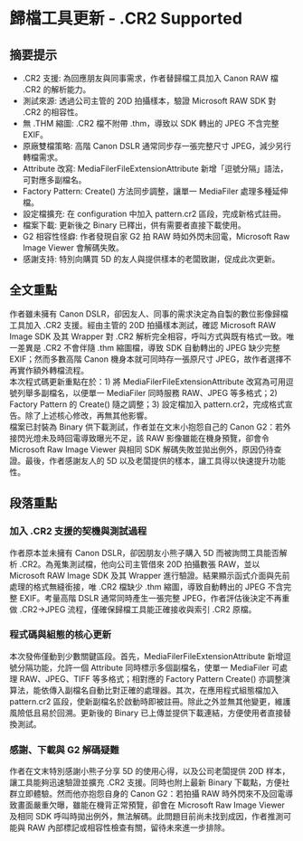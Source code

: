 # 歸檔工具更新 - .CR2 Supported

## 摘要提示
- .CR2 支援: 為回應朋友與同事需求，作者替歸檔工具加入 Canon RAW 檔 .CR2 的解析能力。
- 測試來源: 透過公司主管的 20D 拍攝樣本，驗證 Microsoft RAW SDK 對 .CR2 的相容性。
- 無 .THM 縮圖: .CR2 檔不附帶 .thm，導致以 SDK 轉出的 JPEG 不含完整 EXIF。
- 原廠雙檔策略: 高階 Canon DSLR 通常同步存一張完整尺寸 JPEG，減少另行轉檔需求。
- Attribute 改寫: MediaFilerFileExtensionAttribute 新增「逗號分隔」語法，可對應多副檔名。
- Factory Pattern: Create() 方法同步調整，讓單一 MediaFiler 處理多種延伸檔。
- 設定檔擴充: 在 configuration 中加入 pattern.cr2 區段，完成新格式註冊。
- 檔案下載: 更新後之 Binary 已釋出，供有需要者直接下載使用。
- G2 相容性怪癖: 作者發現自家 G2 拍 RAW 時如外閃未回電，Microsoft Raw Image Viewer 會解碼失敗。
- 感謝支持: 特別向購買 5D 的友人與提供樣本的老闆致謝，促成此次更新。

## 全文重點
作者雖未擁有 Canon DSLR，卻因友人、同事的需求決定為自製的數位影像歸檔工具加入 .CR2 支援。經由主管的 20D 拍攝樣本測試，確認 Microsoft RAW Image SDK 及其 Wrapper 對 .CR2 解析完全相容，呼叫方式與既有格式一致。唯一差異是 .CR2 不會伴隨 .thm 縮圖檔，導致 SDK 自動轉出的 JPEG 缺少完整 EXIF；然而多數高階 Canon 機身本就可同時存一張原尺寸 JPEG，故作者選擇不再實作額外轉檔流程。  
本次程式碼更新重點在於：1) 將 MediaFilerFileExtensionAttribute 改寫為可用逗號列舉多副檔名，以便單一 MediaFiler 同時服務 RAW、JPEG 等多格式；2) Factory Pattern 的 Create() 隨之調整；3) 設定檔加入 pattern.cr2，完成格式宣告。除了上述核心修改，再無其他影響。  
檔案已封裝為 Binary 供下載測試，作者並在文末小抱怨自己的 Canon G2：若外接閃光燈未及時回電導致曝光不足，該 RAW 影像雖能在機身預覽，卻會令 Microsoft Raw Image Viewer 與相同 SDK 解碼失敗並拋出例外，原因仍待查證。最後，作者感謝友人的 5D 以及老闆提供的樣本，讓工具得以快速提升功能性。

## 段落重點
### 加入 .CR2 支援的契機與測試過程
作者原本並未擁有 Canon DSLR，卻因朋友小熊子購入 5D 而被詢問工具能否解析 .CR2。為蒐集測試檔，他向公司主管借來 20D 拍攝數張 RAW，並以 Microsoft RAW Image SDK 及其 Wrapper 進行驗證。結果顯示函式介面與先前處理的格式無縫銜接，唯 .CR2 檔缺少 .thm 縮圖，導致自動轉出的 JPEG 不含完整 EXIF。考量高階 DSLR 通常同時產生一張完整 JPEG，作者評估後決定不再重做 .CR2→JPEG 流程，僅確保歸檔工具能正確接收與索引 .CR2 原檔。

### 程式碼與組態的核心更新
本次發佈僅動到少數關鍵區段。首先，MediaFilerFileExtensionAttribute 新增逗號分隔功能，允許一個 Attribute 同時標示多個副檔名，使單一 MediaFiler 可處理 RAW、JPEG、TIFF 等多格式；相對應的 Factory Pattern Create() 亦調整演算法，能依傳入副檔名自動比對正確的處理器。其次，在應用程式組態檔加入 pattern.cr2 區段，使新副檔名於啟動時即被註冊。除此之外並無其他變更，維護風險低且易於回溯。更新後的 Binary 已上傳並提供下載連結，方便使用者直接替換測試。

### 感謝、下載與 G2 解碼疑難
作者在文末特別感謝小熊子分享 5D 的使用心得，以及公司老闆提供 20D 样本，讓工具能夠迅速驗證並擴充 .CR2 支援。同時也附上最新 Binary 下載點，方便社群立即體驗。然而他亦抱怨自身的 Canon G2：若拍攝 RAW 時外閃來不及回電導致畫面嚴重欠曝，雖能在機背正常預覽，卻會在 Microsoft Raw Image Viewer 及相同 SDK 呼叫時拋出例外，無法解碼。此問題目前尚未找到成因，作者推測可能與 RAW 內部標記或相容性檢查有關，留待未來進一步排除。